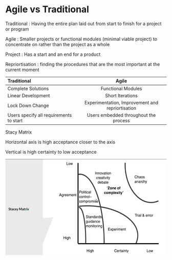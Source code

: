 # Agile vs Traditional

Traditional
: Having the entire plan laid out from start to finish for a project or program

Agile
: Smaller projects or functional modules (minimal viable project) to concentrate on rather than the project as a whole

Project
: Has a start and an end for a product

Repriortisation
: finding the procedures that are the most important at the current moment

| Traditional                              |                                            Agile |
| :---                                     |                                           :----: |
| Complete Solutions                       |                               Functional Modules |
| Linear Development                       |                                 Short Iterations |
| Lock Down Change                         | Experimentation, Improvement and repriortisation |
| Users specify all requirements to start  |            Users embedded throughout the process |

Stacy Matrix

Horizontal axis is high acceptance closer to the axis

Vertical is high certainty to low acceptance

<img src="img/stacy matrix.png" alt="Stacy Matrix" style="height: 300px; width:700px;"/>












